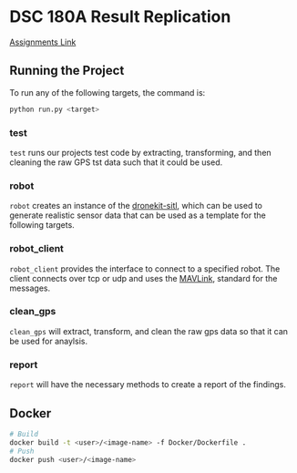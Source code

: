 # DSC 180A Result Replication

[Assignments Link](https://dsc-capstone.github.io/assignments/quarter-1-methodology/)


## Running the Project

To run any of the following targets, the command is:

```sh
python run.py <target>
```

### test 

`test` runs our projects test code by extracting, transforming, and then cleaning
the raw GPS tst data such that it could be used. 

### robot

`robot` creates an instance of the
[dronekit-sitl](https://dronekit-python.readthedocs.io/en/latest/develop/sitl_setup.html),
which can be used to generate realistic sensor data that can be used
as a template for the following targets.

### robot_client

`robot_client` provides the interface to connect to a specified robot.
The client connects over tcp or udp and uses the
[MAVLink](https://mavlink.io/en/messages/common.html), standard for
the messages.

### clean_gps

`clean_gps` will extract, transform, and clean the raw gps data so
that it can be used for anaylsis.

### report

`report` will have the necessary methods to create a report of the
findings.


## Docker

```sh
# Build
docker build -t <user>/<image-name> -f Docker/Dockerfile .
# Push
docker push <user>/<image-name>
```
